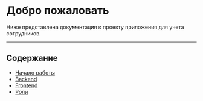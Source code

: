 # Добро пожаловать

Ниже представлена документация к проекту приложения для учета сотрудников.

---

## Содержание

- [Начало работы](./guide/getting-started.md)
- [Backend](./guide/backend.md)
- [Frontend](./guide/frontend.md)
- [Роли](./guide/roles.md)
